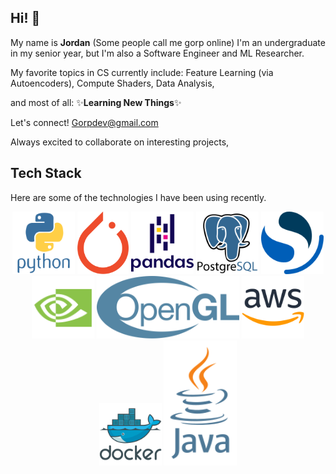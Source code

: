 ## Hi! 👋
My name is **Jordan** (Some people call me gorp online) I'm an undergraduate in my senior year, but I'm also a Software Engineer and ML Researcher.

My favorite topics in CS currently include:
Feature Learning (via Autoencoders),
Compute Shaders,
Data Analysis,

and most of all: ✨**Learning New Things**✨

Let's connect! Gorpdev@gmail.com

Always excited to collaborate on interesting projects,
## Tech Stack
Here are some of the technologies I have been using recently.

<div align="center" dir="auto">
<img src="/python.svg" height="100">
<img src="/pytorch.svg"  height="100">
<img src="/pandas.svg" height="100">
<img src="/postgresql.svg" height="100">
<img src="/opensearch.svg" height="100">
<img src="/cuda.svg" height="100">
<img src="/opengl.svg" height="100">
<img src="/aws.svg" height="100">
<img src="/docker.svg" height="100">
<img src="/java-vertical.svg" height="200">
</div>

<!--
**Gorp5/Gorp5** is a ✨ _special_ ✨ repository because its `README.md` (this file) appears on your GitHub profile.

Here are some ideas to get you started:

- 🔭 I’m currently working on ...
- 🌱 I’m currently learning ...
- 👯 I’m looking to collaborate on ...
- 🤔 I’m looking for help with ...
- 💬 Ask me about ...
- 📫 How to reach me: ...
- 😄 Pronouns: ...
- ⚡ Fun fact: ...
-->
